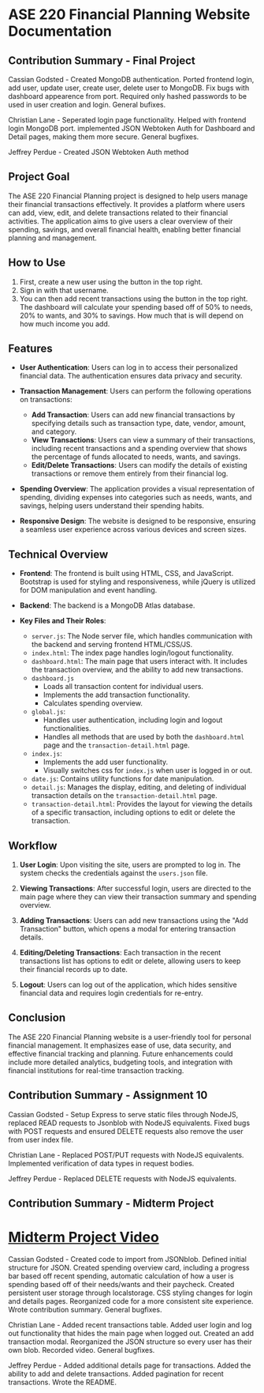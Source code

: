 # ASE 220 Financial Planning Website Documentation

## Contribution Summary - Final Project

Cassian Godsted - Created MongoDB authentication. Ported frontend login, add user, update user, create user, delete user to MongoDB. Fix bugs with dashboard appearence from port. Required only hashed passwords to be used in user creation and login. General bufixes.

Christian Lane - Seperated login page functionality. Helped with frontend login MongoDB port. implemented JSON Webtoken Auth for Dashboard and Detail pages, making them more secure. General bugfixes.

Jeffrey Perdue - Created JSON Webtoken Auth method

## Project Goal

The ASE 220 Financial Planning project is designed to help users manage their financial transactions effectively. It provides a platform where users can add, view, edit, and delete transactions related to their financial activities. The application aims to give users a clear overview of their spending, savings, and overall financial health, enabling better financial planning and management.

## How to Use

1. First, create a new user using the button in the top right. 
2. Sign in with that username.
3. You can then add recent transactions using the button in the top right. The dashboard will calculate your spending based off of 50% to needs, 20% to wants, and 30% to savings. How much that is will depend on how much income you add.

## Features

- **User Authentication**: Users can log in to access their personalized financial data. The authentication ensures data privacy and security.

- **Transaction Management**: Users can perform the following operations on transactions:
  - **Add Transaction**: Users can add new financial transactions by specifying details such as transaction type, date, vendor, amount, and category.
  - **View Transactions**: Users can view a summary of their transactions, including recent transactions and a spending overview that shows the percentage of funds allocated to needs, wants, and savings.
  - **Edit/Delete Transactions**: Users can modify the details of existing transactions or remove them entirely from their financial log.

- **Spending Overview**: The application provides a visual representation of spending, dividing expenses into categories such as needs, wants, and savings, helping users understand their spending habits.

- **Responsive Design**: The website is designed to be responsive, ensuring a seamless user experience across various devices and screen sizes.

## Technical Overview

- **Frontend**: The frontend is built using HTML, CSS, and JavaScript. Bootstrap is used for styling and responsiveness, while jQuery is utilized for DOM manipulation and event handling.

- **Backend**: The backend is a MongoDB Atlas database.

- **Key Files and Their Roles**:
  - `server.js`: The Node server file, which handles communication with the backend and serving frontend HTML/CSS/JS.
  - `index.html`: The index page handles login/logout functionality.
  - `dashboard.html`: The main page that users interact with. It includes the transaction overview, and the ability to add new transactions.
  - `dashboard.js`
      - Loads all transaction content for individual users.
      - Implements the add transaction functionality.
      - Calculates spending overview.
  - `global.js`:
    - Handles user authentication, including login and logout functionalities.
    - Handles all methods that are used by both the `dashboard.html` page and the `transaction-detail.html` page.
  - `index.js`:
    - Implements the add user functionality.
    - Visually switches css for `index.js` when user is logged in or out.
  - `date.js`: Contains utility functions for date manipulation.
  - `detail.js`: Manages the display, editing, and deleting of individual transaction details on the `transaction-detail.html` page.
  - `transaction-detail.html`: Provides the layout for viewing the details of a specific transaction, including options to edit or delete the transaction.

## Workflow

1. **User Login**: Upon visiting the site, users are prompted to log in. The system checks the credentials against the `users.json` file.

2. **Viewing Transactions**: After successful login, users are directed to the main page where they can view their transaction summary and spending overview.

3. **Adding Transactions**: Users can add new transactions using the "Add Transaction" button, which opens a modal for entering transaction details.

4. **Editing/Deleting Transactions**: Each transaction in the recent transactions list has options to edit or delete, allowing users to keep their financial records up to date.

5. **Logout**: Users can log out of the application, which hides sensitive financial data and requires login credentials for re-entry.

## Conclusion

The ASE 220 Financial Planning website is a user-friendly tool for personal financial management. It emphasizes ease of use, data security, and effective financial tracking and planning. Future enhancements could include more detailed analytics, budgeting tools, and integration with financial institutions for real-time transaction tracking.

## Contribution Summary - Assignment 10
Cassian Godsted - Setup Express to serve static files through NodeJS, replaced READ requests to Jsonblob with NodeJS equivalents. Fixed bugs with POST requests and ensured DELETE requests also remove the user from user index file.

Christian Lane - Replaced POST/PUT requests with NodeJS equivalents. Implemented verification of data types in request bodies.

Jeffrey Perdue - Replaced DELETE requests with NodeJS equivalents.

## Contribution Summary - Midterm Project
# [Midterm Project Video](https://www.youtube.com/watch?v=PUO_iO2qIAo)

Cassian Godsted - Created code to import from JSONblob. Defined initial structure for JSON. Created spending overview card, including a  progress bar based off recent spending, automatic calculation of how a user is spending based off of their needs/wants and their paycheck. Created persistent user storage through localstorage. CSS styling changes for login and details pages. Reorganized code for a more consistent site experience. Wrote contribution summary. General bugfixes.

Christian Lane - Added recent transactions table. Added user login and log out functionality that hides the main page when logged out. Created an add transaction modal. Reorganized the JSON structure so every user has their own blob. Recorded video. General bugfixes.

Jeffrey Perdue - Added additional details page for transactions. Added the ability to add and delete transactions. Added pagination for recent transactions. Wrote the README.
